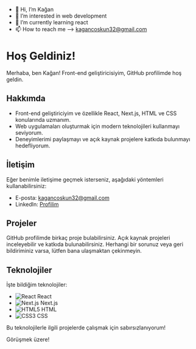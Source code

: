 - 👋 Hi, I’m Kağan
- 👀 I’m interested in web development
- 🌱 I’m currently learning react
- 📫 How to reach me --> kagancoskun32@gmail.com


# Hoş Geldiniz!

Merhaba, ben Kağan! Front-end geliştiricisiyim,  GitHub profilimde hoş geldin.

## Hakkımda

- Front-end geliştiriciyim ve özellikle React, Next.js, HTML ve CSS konularında uzmanım.
- Web uygulamaları oluşturmak için modern teknolojileri kullanmayı seviyorum.
- Deneyimlerimi paylaşmayı ve açık kaynak projelere katkıda bulunmayı hedefliyorum.

## İletişim

Eğer benimle iletişime geçmek isterseniz, aşağıdaki yöntemleri kullanabilirsiniz:

- E-posta: kagancoskun32@gmail.com
- LinkedIn: [Profilim](https://www.linkedin.com/in/kagancoskun07/)

## Projeler

GitHub profilimde birkaç proje bulabilirsiniz. Açık kaynak projeleri inceleyebilir ve katkıda bulunabilirsiniz. Herhangi bir sorunuz veya geri bildiriminiz varsa, lütfen bana ulaşmaktan çekinmeyin.

## Teknolojiler

İşte bildiğim teknolojiler:

- ![React](https://img.icons8.com/color/48/000000/react-native.png) React
- ![Next.js](https://img.icons8.com/color/48/000000/nextjs.png) Next.js
- ![HTML5](https://img.icons8.com/color/48/000000/html-5.png) HTML
- ![CSS3](https://img.icons8.com/color/48/000000/css3.png) CSS

Bu teknolojilerle ilgili projelerde çalışmak için sabırsızlanıyorum!

Görüşmek üzere!

